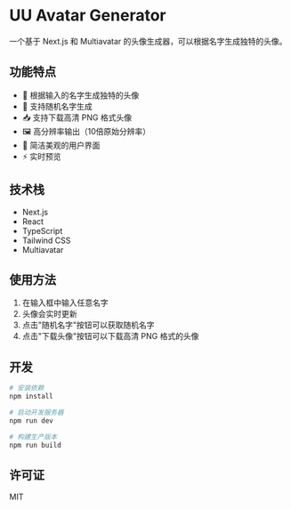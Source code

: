 # UU Avatar Generator

一个基于 Next.js 和 Multiavatar 的头像生成器，可以根据名字生成独特的头像。

## 功能特点

- 🎨 根据输入的名字生成独特的头像
- 🔄 支持随机名字生成
- 📥 支持下载高清 PNG 格式头像
- 🖼️ 高分辨率输出（10倍原始分辨率）
- 🎯 简洁美观的用户界面
- ⚡ 实时预览

## 技术栈

- Next.js
- React
- TypeScript
- Tailwind CSS
- Multiavatar

## 使用方法

1. 在输入框中输入任意名字
2. 头像会实时更新
3. 点击"随机名字"按钮可以获取随机名字
4. 点击"下载头像"按钮可以下载高清 PNG 格式的头像

## 开发

```bash
# 安装依赖
npm install

# 启动开发服务器
npm run dev

# 构建生产版本
npm run build
```

## 许可证

MIT
